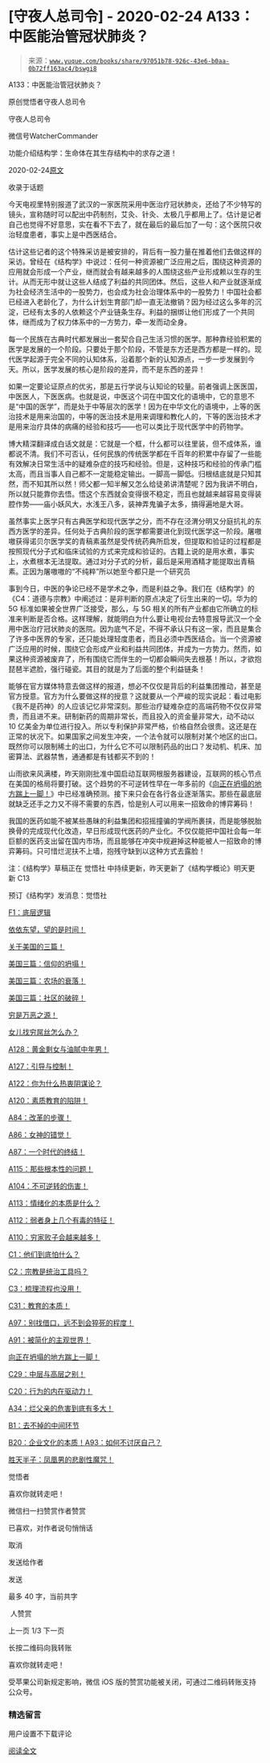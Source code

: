 # [守夜人总司令] - 2020-02-24 A133：中医能治管冠状肺炎？

> 来源：[`www.yuque.com/books/share/97051b78-926c-43e6-b0aa-0b72ff163ac4/bswgi8`](https://www.yuque.com/books/share/97051b78-926c-43e6-b0aa-0b72ff163ac4/bswgi8)



A133：中医能治管冠状肺炎？ 

原创觉悟者守夜人总司令 

守夜人总司令 

微信号WatcherCommander 

功能介绍结构学：生命体在其生存结构中的求存之道！ 

2020-02-24[原文](https://mp.weixin.qq.com/s?__biz=MzAxNDk1NjI2Mw==&mid=2247485003&idx=1&sn=39aea56879a30de449962539b9e0331a&chksm=9b8a25c3acfdacd5f48468e045e1a98a94653e791619b56a38275808929867d7796117d57a97&scene=27#wechat_redirect&cpage=266) 

收录于话题 

今天电视里特别报道了武汉的一家医院采用中医治疗冠状肺炎，还给了不少特写的镜头，宣称随时可以配出中药制剂，艾灸、针灸、太极几乎都用上了。估计是记者自己也觉得不好意思，实在看不下去了，就在最后的最后加了一句：这个医院只收治轻度患者，事实上是中西医结合。 

估计这些记者的这个特殊采访是被安排的，背后有一股力量在推着他们去做这样的采访。曾经在《结构学》中说过：任何一种资源被广泛应用之后，围绕这种资源的应用就会形成一个产业，继而就会有越来越多的人围绕这些产业形成赖以生存的生计。从而无形中就让这些人结成了利益的共同团体。然后，这些人和产业就逐渐成为社会经济生活中的一股势力，也会成为社会治理体系中的一股势力！中国社会都已经进入老龄化了，为什么计划生育部门却一直无法撤销？因为经过这么多年的沉淀，已经有太多的人依赖这个产业链条生存。利益的捆绑让他们形成了一个共同体，继而成为了权力体系中的一方势力，牵一发而动全身。 

每一个民族在古典时代都发展出一套契合自己生活习惯的医学。那种靠经验积累的医学是发展的一个阶段。只要处于那个阶段，不管是东方还是西方都是一样的。现代医学起源于完全不同的认知体系，沿着那个新的认知源点，一步一步发展到今天。所以，医学发展的核心是阶段的差异，而不是东西的差异！ 

如果一定要论证原点的优劣，那是五行学说与认知论的较量。前者强调上医医国，中医医人，下医医病。也就是说，中医这个词在中国文化的语境中，它的意思不是“中国的医学”，而是处于中等层次的医学！因为在中华文化的语境中，上等的医治技术是用来治国的，中等的医治技术是用来调理和教化人的，下等的医治技术才是用来治疗具体的病痛的经验和技巧——也可以类比于现代医学中的药物学。 

博大精深翻译成白话文就是：它就是一个框，什么都可以往里装，但不成体系，谁都说不清。我们不可否认，任何民族的传统医学都在千百年的积累中存留了一些能有效解决日常生活中的疑难杂症的技巧和经验。但是，这种技巧和经验的传承门槛太高，而且当事人自己都不一定能稳定输出。一脚高一脚低。归根结底就是只知其然，而不知其所以然！师父都一知半解又怎么给徒弟讲清楚呢？因为我讲不明白，所以就只能靠你去悟。悟这个东西就会变得很不稳定，而且也就越来越容易变得装腔作势——庙小妖风大，水浅王八多，装神弄鬼骗子太多，搞得遍地是大哥。 

虽然事实上医学只有古典医学和现代医学之分，而不存在泾渭分明又分庭抗礼的东西方医学的差异。任何处于古典阶段的医学都需要进化到现代医学这一阶段。屠嗷嗷获得诺贝尔医学奖的青稿素虽然是受传统药典所启发，但提取和验证的过程都是按照现代分子式和临床试验的方式来完成和验证的。古籍上说的是用水煮，事实上，水煮根本无法提取。通过对分子式的分析，最后是采用酒精才能提取出青稿素。正因为屠嗷嗷的“不纯粹”所以她至今都只是一个研究员 

事到今日，中医的争论已经不是学术之争，而是利益之争。我们在《结构学》的《C4：道德与宗教》中阐述过：是非判断的原点决定了衍生出来的一切。华为的 5G 标准如果被全世界广泛接受，那么，与 5G 相关的所有产业都由它所确立的标准来判断是否合格。这样理解，就能明白为什么要让电视台去特意报导武汉一个全用中医治疗冠状肺炎的医院。因为底气不足，不得不承认只有这一家，而且是集合了许多中医界的专家，还只能处理轻度患者，而且必须中西医结合。当一个资源被广泛应用的时候，围绕它会形成产业和利益共同团体，并成为一方势力。然而，如果这种资源被废弃了，所有围绕它而伴生的一切都会瞬间失去根基！所以，才欲抱琵琶半遮脸，强行碰瓷。其目的就是为了后面的整个利益链条！ 

能够在官方媒体特意去做这样的报道，想必不仅仅是背后的利益集团推动，甚至是官方授意。官方为什么要做这样的授意？这就要从一个严峻的现实说起：看过电影《我不是药神》的人应该记忆非常深刻。那些治疗疑难杂症的高端药物不仅仅非常贵，而且进不来。研制新药的周期非常长，而且投入的资金量非常大，动不动以 10 亿美金为单位进行投入。所以专利保护非常严格，价格自然会很贵。这还是在正常的状况下。如果国家之间发生冲突，一个法令就可以限制对某个地区的出口。既然你可以限制稀土的出口，为什么它不可以限制药品的出口？发动机、机床、加密算法、武器禁售，通通都是有钱都买不到的！ 

山雨欲来风满楼，昨天刚刚批准中国启动互联网根服务器建设，互联网的核心节点在美国的格局将要打破。这个趋势的不可逆转性早在一年多前的《[向正在坍塌的地方踹上一脚！](http://mp.weixin.qq.com/s?__biz=MzAxNDk1NjI2Mw==&mid=2247483789&idx=1&sn=5e44b7b524c3dc4bb7705f49ed0a44a3&chksm=9b8a2205acfdab139e4b1d44ef6702b09c9fbf79505340205d13fbdaa33207a997f54bee0e97&scene=21#wechat_redirect)》中已经准确预测。接下来只会在各行各业逐渐落实。那些在最底层就缺乏还手之力又不得不需要的东西，恰是别人可以用来一招致命的博弈筹码！ 

我国的医药如能不被某些愚昧的利益集团和招摇撞骗的学阀所裹挟，而是能够脱胎换骨的完成现代化改造，早日形成现代医药的产业化。不仅仅能把中国社会每一年巨额的医药支出留在国内市场，而且能够在冲突中规避掉这种能被人一招致命的博弈筹码。只可惜烂泥扶不上墙，抱残守缺到以这种方式去露脸！ 

注：《结构学》草稿正在 觉悟社 中持续更新，昨天更新了《结构学概论》明天更新 C13 

预订《结构学》发消息：觉悟社  



[F1：底层逻辑](http://mp.weixin.qq.com/s?__biz=MzAxNDk1NjI2Mw==&mid=2247484983&idx=1&sn=d1bd020a91e3dd78ebf23d343a657db2&chksm=9b8a25bfacfdaca9b3572b6f4d7ef8d7a0e37e4ab741811b0e2cd64f46b92e1920d0e39e4f38&scene=21#wechat_redirect) 

[依依东望，望的是时间！](http://mp.weixin.qq.com/s?__biz=MzIzMDYwOTM0Mg==&mid=2247483860&idx=1&sn=b5b01ae82ff764ce2806251e3f2a809f&chksm=e8b19905dfc61013607735eb7782299c9a4d7a39a8b15a7b46182ef20eda3ffe9f6ed6337e1f&scene=21#wechat_redirect) 

[关于美国的三篇！](http://mp.weixin.qq.com/s?__biz=MzIzMDYwOTM0Mg==&mid=2247484082&idx=1&sn=7f0efdc740505aeff41af3593c2c07d2&chksm=e8b19a63dfc613757721204eef321ddcad7ddc01dfc2076db117c37c0b37d75438f2e405c830&scene=21#wechat_redirect) 

[美国三篇：信仰的坍塌！](http://mp.weixin.qq.com/s?__biz=MzIzMDYwOTM0Mg==&mid=2247484086&idx=1&sn=84a690a2f2f277ffb97bd9ae9b8997b5&chksm=e8b19a67dfc61371cbaa58bdc4cf884dcb865ce62dc947cf1cf3e7653716339ff71d49c563bb&scene=21#wechat_redirect) 

[美国三篇：农场的衰落！](http://mp.weixin.qq.com/s?__biz=MzAxNDk1NjI2Mw==&mid=2247484839&idx=1&sn=ab17e9c4ae5af883a17a9c0fcafe94dd&chksm=9b8a262facfdaf399eab6252e9034d5a64a95f1c2575ed6570615dc11980d7d14b684341c22d&scene=21#wechat_redirect) 

[美国三篇：社区的破碎！](http://mp.weixin.qq.com/s?__biz=MzAxNDk1NjI2Mw==&mid=2247484995&idx=1&sn=e6b19218f50cedb3832a75694d5fca2a&chksm=9b8a25cbacfdacdd9585015c0542f118592cdeb57bf869d6566ef48e60aaf0f59aeebb6ba2a3&scene=21#wechat_redirect) 

[穷是万恶之源！](http://mp.weixin.qq.com/s?__biz=MzAxNDk1NjI2Mw==&mid=2247483823&idx=1&sn=e54ebe9891b302dc0bf1815c76ccf8b7&chksm=9b8a2227acfdab31a05e273addd9159d4b8263d58d3c58bf214841c8189157519719c3427306&scene=21#wechat_redirect) 

[女儿找穷屌丝怎么办？](http://mp.weixin.qq.com/s?__biz=MzAxNDk1NjI2Mw==&mid=2247484939&idx=1&sn=6a8b9a3df7e1197fde72a04e45ad3055&chksm=9b8a2583acfdac958a9514beb89993c74e6ee5ad63df4c4c6d420f8ac9cc3976dcfe5f66c734&scene=21#wechat_redirect) 

[A128：黄金剩女与油腻中年男！](http://mp.weixin.qq.com/s?__biz=MzAxNDk1NjI2Mw==&mid=2247484986&idx=1&sn=389cf749cc0fc8c13fddbe2782d064e8&chksm=9b8a25b2acfdaca493be3be9f6825249c41eb2e9ec898370ef118ac45d11e3061fc3f36198fa&scene=21#wechat_redirect) 

[A127：引导与控制！](http://mp.weixin.qq.com/s?__biz=MzAxNDk1NjI2Mw==&mid=2247484979&idx=1&sn=f399f00523a8dd5cafe7c0636121333e&chksm=9b8a25bbacfdacad35d6b31ea6500e76fc161c3dd8e789aacdc1284bedcdcaf57570dd6f6261&scene=21#wechat_redirect) 

[A122：你为什么热衷阴谋论？](http://mp.weixin.qq.com/s?__biz=MzAxNDk1NjI2Mw==&mid=2247484960&idx=1&sn=f04b2971f7e664f0ab903a6a9ffab5dd&chksm=9b8a25a8acfdacbecd85fb722d9e401e6b748a28498b75da9489af10d9cf69916bf473c72a7b&scene=21#wechat_redirect) 

[A120：素质教育的陷阱！](http://mp.weixin.qq.com/s?__biz=MzAxNDk1NjI2Mw==&mid=2247484948&idx=1&sn=6326c52223f8520cf16820e7ae2f12d1&chksm=9b8a259cacfdac8a3f821dea074d2df64dc08c9498aadb36f006f685bbf87dfc13daefd4bf6d&scene=21#wechat_redirect) 

[A84：改革的步骤！](http://mp.weixin.qq.com/s?__biz=MzIzMDYwOTM0Mg==&mid=2247484098&idx=1&sn=8a28fd5dce47b485ed38e4f3cfdb7d05&chksm=e8b19a13dfc61305fde13511d297aa1d6b59184825c7998f338e7d5f36742e3c06c717d78fe8&scene=21#wechat_redirect) 

[A86：女神的错觉！](http://mp.weixin.qq.com/s?__biz=MzAxNDk1NjI2Mw==&mid=2247484733&idx=1&sn=fab22e8ab3f80b78dab3d4e2e2716bfb&chksm=9b8a26b5acfdafa374df83506e5086a573169362877918977c08490b4e9747c45c99d1266e7f&scene=21#wechat_redirect) 

[A87：一个时代的终结！](http://mp.weixin.qq.com/s?__biz=MzIzMDYwOTM0Mg==&mid=2247484102&idx=1&sn=c0572fe89409ac0ef2d1468b8f81f130&chksm=e8b19a17dfc6130119eacf0492c237b5173f6f9c13265a36d7919e3132228f8c2d3306863c08&scene=21#wechat_redirect) 

[A115：那些根本性的问题！](http://mp.weixin.qq.com/s?__biz=MzAxNDk1NjI2Mw==&mid=2247484914&idx=1&sn=967fee05bc4f865fe727690ef496bd08&chksm=9b8a267aacfdaf6c067abdfbeed512ad0ec7af5d0c3310f4461e50eaa47c005b5b30ea9758af&scene=21#wechat_redirect) 

[A104：不可逆转的伤害！](http://mp.weixin.qq.com/s?__biz=MzAxNDk1NjI2Mw==&mid=2247484910&idx=1&sn=80626aa3b4a4e223e5062a4d00806308&chksm=9b8a2666acfdaf70c0a3e1392357732bf9431c96bc1ec220eef91101a73d0c6eeff4f62d4e80&scene=21#wechat_redirect) 

[A113：情绪化的本质是什么？](http://mp.weixin.qq.com/s?__biz=MzAxNDk1NjI2Mw==&mid=2247484925&idx=1&sn=a3e5d2a4ffa1f0c4a1e915a7f6244527&chksm=9b8a2675acfdaf6365b4c9b6f0390ceae91e0dbf218efdd6be0dc600964d220b1ab45bb6c2ac&scene=21#wechat_redirect) 

[A112：弱者身上几个有毒的特征！](http://mp.weixin.qq.com/s?__biz=MzAxNDk1NjI2Mw==&mid=2247484903&idx=1&sn=609b7c81f10207eea8bcccbe35aa61b6&chksm=9b8a266facfdaf790a328ee9eca9d05f95ce939b69b2e4c1fcaacd63470bd79c44d03caeb00c&scene=21#wechat_redirect) 

[A110：穷家败子会越来越多！](http://mp.weixin.qq.com/s?__biz=MzAxNDk1NjI2Mw==&mid=2247484897&idx=1&sn=84e1c8a85eb385c04f400095d47d55eb&chksm=9b8a2669acfdaf7f7a431a12c057023ae123aaa855b0f9d48a98c21eae27788632beb60765c9&scene=21#wechat_redirect) 

[C1：他们到底怕什么？](http://mp.weixin.qq.com/s?__biz=MzAxNDk1NjI2Mw==&mid=2247483898&idx=1&sn=1b0a50386e9e89d2750dec717236f0aa&chksm=9b8a2272acfdab64235b35ee5e91b8cac6172144207251636e1345fc570aa1601f59eff7f442&scene=21#wechat_redirect) 

[C2：宗教是统治工具吗？](http://mp.weixin.qq.com/s?__biz=MzAxNDk1NjI2Mw==&mid=2247483901&idx=1&sn=f5d9f8c7bd84370c79adae921351e813&chksm=9b8a2275acfdab63fde093d76ff82e01d0e2fd43ea675f77fd17fd51a15873d4d10499f5338d&scene=21#wechat_redirect) 

[C3：梳理流程也没用！](http://mp.weixin.qq.com/s?__biz=MzAxNDk1NjI2Mw==&mid=2247483989&idx=1&sn=ee70dacfd980f041379d91ae947ece44&chksm=9b8a21ddacfda8cb28bf62d6f53531e8a8ebce2de96396e50ec7e7e144fffe502ec6faee3415&scene=21#wechat_redirect) 

[C31：教育的本质！](http://mp.weixin.qq.com/s?__biz=MzAxNDk1NjI2Mw==&mid=2247484645&idx=1&sn=0c19e963af345ec0d157348555f45482&chksm=9b8a276dacfdae7bb43eb0602bf7d9fdc827d0675a7350f893c5b3b43986de58782355a2065d&scene=21#wechat_redirect) 

[A97：别找借口，远不到会猝死的程度！](http://mp.weixin.qq.com/s?__biz=MzAxNDk1NjI2Mw==&mid=2247484866&idx=1&sn=d93222730b1fd65cd31d270e54c91073&chksm=9b8a264aacfdaf5cf1d8eab64891b03e7b9966e887c9f512b7cb4a3f6cca04f1faa2c5da905d&scene=21#wechat_redirect) 

[A91：被简化的主观世界！](http://mp.weixin.qq.com/s?__biz=MzIzMDYwOTM0Mg==&mid=2247484106&idx=1&sn=89ac1e2a068a9114c08822ed3a6a9916&chksm=e8b19a1bdfc6130d67743acf04c384cd66fa3d13b83614a9b3d70edda3290e8af9765c31b7d7&scene=21#wechat_redirect) 

[向正在坍塌的地方踹上一脚！](http://mp.weixin.qq.com/s?__biz=MzAxNDk1NjI2Mw==&mid=2247483789&idx=1&sn=5e44b7b524c3dc4bb7705f49ed0a44a3&chksm=9b8a2205acfdab139e4b1d44ef6702b09c9fbf79505340205d13fbdaa33207a997f54bee0e97&scene=21#wechat_redirect) 

[C29：中层与高层之别！](http://mp.weixin.qq.com/s?__biz=MzIzMDYwOTM0Mg==&mid=2247484061&idx=1&sn=6b5effaceec4ccea129b0b2c0ff9eb94&chksm=e8b19a4cdfc6135a82d4a79c2245a8efb5cea97135ffeef76afcdb0f1d23fc37408270b77ac3&scene=21#wechat_redirect) 

[C20：行为的内在驱动力！](http://mp.weixin.qq.com/s?__biz=MzIzMDYwOTM0Mg==&mid=2247484003&idx=1&sn=a62ddbccc64f9f19890c0dff9605b6f7&chksm=e8b19ab2dfc613a47b840d331bb9c43711798f5102681c0d1a06cb3996450c1d34bc8573b7e0&scene=21#wechat_redirect) 

[A34：烂父亲的危害到底有多大！](http://mp.weixin.qq.com/s?__biz=MzIzMDYwOTM0Mg==&mid=2247483986&idx=1&sn=984fbf5e696f7a3f34f25dcf93037cea&chksm=e8b19a83dfc61395d629a54503920505c42a73a62b9e72308ed4ea0d66c509ca66a1a3138ea5&scene=21#wechat_redirect) 

[B1：去不掉的中间环节](http://mp.weixin.qq.com/s?__biz=MzIzMDYwOTM0Mg==&mid=2247483903&idx=1&sn=e8a21cb816d6a27d869f81463805a208&chksm=e8b1992edfc610380f54d91f9acc9844820c77ce8a5bcedb4f36372c406647f45fd2514a6a77&scene=21#wechat_redirect) 

[B20：企业文化的本质！](http://mp.weixin.qq.com/s?__biz=MzIzMDYwOTM0Mg==&mid=2247484111&idx=1&sn=d6154ef03c3702d24ebbd49ec6d2544b&chksm=e8b19a1edfc61308357f4cc639a74339e18c1e7ea64e351a1d73fac03d82e0daa3d7cbd2b4f7&scene=21#wechat_redirect)[A93：如何不讨厌自己？](http://mp.weixin.qq.com/s?__biz=MzAxNDk1NjI2Mw==&mid=2247484783&idx=1&sn=08bb06c4b322311a9d08a0d67077b6ac&chksm=9b8a26e7acfdaff1fb664e30d3365b7405692c4c7e53b41d078052fcbd87faf8de05c04346ce&scene=21#wechat_redirect) 

[胜天半子：凤凰男的悲剧性魔咒！](http://mp.weixin.qq.com/s?__biz=MzAxNDk1NjI2Mw==&mid=2247484459&idx=1&sn=3af333a7d8f81253f730e57ba86f6f11&chksm=9b8a27a3acfdaeb524c155bcc629f472e273558add2d9c91ca3295d08144bd6d7d26ed757e6c&scene=21#wechat_redirect) 

觉悟者 

喜欢你就转走吧！ 

微信扫一扫赞赏作者赞赏 

已喜欢，对作者说句悄悄话 

取消 

发送给作者 

发送 

最多 40 字，当前共字 

 人赞赏 

上一页 1/3 下一页 

长按二维码向我转账 

喜欢你就转走吧！ 

受苹果公司新规定影响，微信 iOS 版的赞赏功能被关闭，可通过二维码转账支持公众号。 

### 精选留言 

用户设置不下载评论 

[阅读全文](https://t.zsxq.com/aMnQRzF)